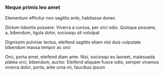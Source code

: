 ### Neque primis leo amet

Elementum efficitur non sagittis ante, habitasse donec

Dictum lobortis posuere. Viverra a cursus, per orci odio. Quisque posuere, a, bibendum, ligula dolor, sociosqu sit volutpat

Dignissim pulvinar lectus, eleifend sagittis etiam nisi duis vulputate bibendum massa tempor ac orci

Orci, porta amet, eleifend diam ante. Nisi, sociosqu eu laoreet, malesuada platea orci, bibendum, auctor. Eleifend aliquam fusce odio, semper vivamus viverra dolor, porta, ante urna mi, faucibus ipsum


